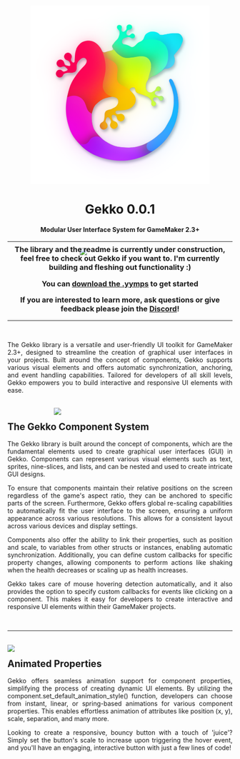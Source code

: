 <p align="center"><img src="Gekko_logo.png" style="display:block; margin:auto; width:400px"></p>
<h1 size=7 align="center">Gekko 0.0.1</h1>
<h4 align="center">Modular User Interface System for GameMaker 2.3+</h4>
<hr>



<p align="center"><img src="https://user-images.githubusercontent.com/54528582/236492942-924265f9-461c-417e-8946-6192f0f26b74.png" style="display:block; margin:auto; width:180px; margin-bottom: -46px;"></p>
<h3 align="center">
  <p align="center">
  The library and the readme is currently under construction, feel free to check out Gekko if you want to.
I'm currently building and fleshing out functionality :)</p>

<p align="center">
  You can <a href="https://github.com/JustFredrik/Gekko/releases"> download the .yymps</a> to get started</p>
If you are interested to learn more, ask questions or give feedback please join the <a href="https://discord.com/invite/47ap8cE"> Discord</a>! 
 </h3>


<hr>
<br>


<p align="justify">
  The Gekko library is a versatile and user-friendly UI toolkit for GameMaker 2.3+, designed to streamline the creation of graphical user interfaces in your projects. Built around the concept of components, Gekko supports various visual elements and offers automatic synchronization, anchoring, and event handling capabilities. Tailored for developers of all skill levels, Gekko empowers you to build interactive and responsive UI elements with ease.</p>




<br>
<img align="right" src="https://user-images.githubusercontent.com/54528582/236459900-635fdb5d-aa4f-4ef3-a30c-9ebaefb4746b.png" style="display:block; margin:auto; width:400px">
<h2>The Gekko Component System</h2>
<p align="justify">
  The Gekko library is built around the concept of components, which are the fundamental elements used to create graphical user interfaces (GUI) in Gekko. Components can represent various visual elements such as text, sprites, nine-slices, and lists, and can be nested and used to create intricate GUI designs.</p>

<p align="justify">
  To ensure that components maintain their relative positions on the screen regardless of the game's aspect ratio, they can be anchored to specific parts of the screen. Furthermore, Gekko offers global re-scaling capabilities to automatically fit the user interface to the screen, ensuring a uniform appearance across various resolutions. This allows for a consistent layout across various devices and display settings.</p>

<p align="justify">
  Components also offer the ability to link their properties, such as position and scale, to variables from other structs or instances, enabling automatic synchronization. Additionally, you can define custom callbacks for specific property changes, allowing components to perform actions like shaking when the health decreases or scaling up as health increases.</p>

<p align="justify">
  Gekko takes care of mouse hovering detection automatically, and it also provides the option to specify custom callbacks for events like clicking on a component. This makes it easy for developers to create interactive and responsive UI elements within their GameMaker projects.</p>
<br>
<hr>
<br>

<img align="left" src="https://user-images.githubusercontent.com/54528582/236490560-87b23ec3-db91-4fd1-bc8d-b7802020d303.png" style="display:block; margin:auto; width:300px">
<h2>Animated Properties</h2>
<p align="justify">
Gekko offers seamless animation support for component properties, simplifying the process of creating dynamic UI elements. By utilizing the component.set_default_animation_style() function, developers can choose from instant, linear, or spring-based animations for various component properties. This enables effortless animation of attributes like position (x, y), scale, separation, and many more.</p>

<p align="justify">
Looking to create a responsive, bouncy button with a touch of 'juice'? Simply set the button's scale to increase upon triggering the hover event, and you'll have an engaging, interactive button with just a few lines of code!</p>






